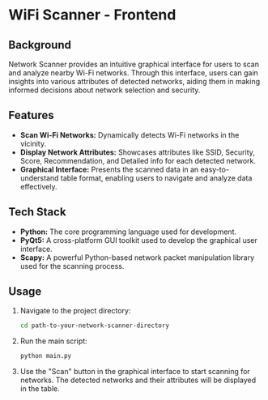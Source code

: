 # WiFi Scanner - Frontend

## Background
Network Scanner provides an intuitive graphical interface for users to scan and analyze nearby Wi-Fi networks. Through this interface, users can gain insights into various attributes of detected networks, aiding them in making informed decisions about network selection and security.

## Features
- **Scan Wi-Fi Networks:** Dynamically detects Wi-Fi networks in the vicinity.
- **Display Network Attributes:** Showcases attributes like SSID, Security, Score, Recommendation, and Detailed info for each detected network.
- **Graphical Interface:** Presents the scanned data in an easy-to-understand table format, enabling users to navigate and analyze data effectively.

## Tech Stack
- **Python:** The core programming language used for development.
- **PyQt5:** A cross-platform GUI toolkit used to develop the graphical user interface.
- **Scapy:** A powerful Python-based network packet manipulation library used for the scanning process.

## Usage
1. Navigate to the project directory:
    ```sh
    cd path-to-your-network-scanner-directory
    ```

2. Run the main script:
    ```sh
    python main.py
    ```

3. Use the "Scan" button in the graphical interface to start scanning for networks. The detected networks and their attributes will be displayed in the table.


